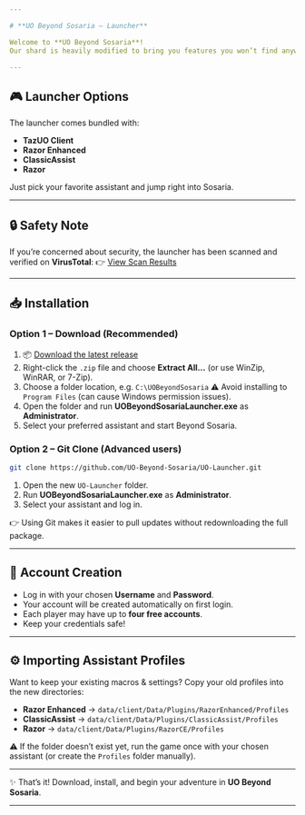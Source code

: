 ```yaml
---

# **UO Beyond Sosaria – Launcher**

Welcome to **UO Beyond Sosaria**!
Our shard is heavily modified to bring you features you won’t find anywhere else. The **custom game launcher** makes connecting simple and ensures your files are always up-to-date — no manual patching, no headaches.

---
```


## 🎮 Launcher Options

The launcher comes bundled with:

* **TazUO Client**
* **Razor Enhanced**
* **ClassicAssist**
* **Razor**

Just pick your favorite assistant and jump right into Sosaria.

---

## 🔒 Safety Note

If you’re concerned about security, the launcher has been scanned and verified on **VirusTotal**:
👉 [View Scan Results](https://www.virustotal.com/gui/file/d23e0b15ddac8f6771dba773e23ac6e2e263a5dba54cfbccdc2618968e2d7980)

---

## 📥 Installation

### **Option 1 – Download (Recommended)**

1. 📦 [Download the latest release](https://github.com/UO-Beyond-Sosaria)
2. Right-click the `.zip` file and choose **Extract All…** (or use WinZip, WinRAR, or 7-Zip).
3. Choose a folder location, e.g. `C:\UOBeyondSosaria`
   ⚠️ Avoid installing to `Program Files` (can cause Windows permission issues).
4. Open the folder and run **UOBeyondSosariaLauncher.exe** as **Administrator**.
5. Select your preferred assistant and start Beyond Sosaria.

### **Option 2 – Git Clone (Advanced users)**

```bash
git clone https://github.com/UO-Beyond-Sosaria/UO-Launcher.git
```

1. Open the new `UO-Launcher` folder.
2. Run **UOBeyondSosariaLauncher.exe** as **Administrator**.
3. Select your assistant and log in.

👉 Using Git makes it easier to pull updates without redownloading the full package.

---

## 🧾 Account Creation

* Log in with your chosen **Username** and **Password**.
* Your account will be created automatically on first login.
* Each player may have up to **four free accounts**.
* Keep your credentials safe!

---

## ⚙️ Importing Assistant Profiles

Want to keep your existing macros & settings? Copy your old profiles into the new directories:

* **Razor Enhanced** → `data/client/Data/Plugins/RazorEnhanced/Profiles`
* **ClassicAssist** → `data/client/Data/Plugins/ClassicAssist/Profiles`
* **Razor** → `data/client/Data/Plugins/RazorCE/Profiles`

⚠️ If the folder doesn’t exist yet, run the game once with your chosen assistant (or create the `Profiles` folder manually).

---

✨ That’s it! Download, install, and begin your adventure in **UO Beyond Sosaria**.

---
